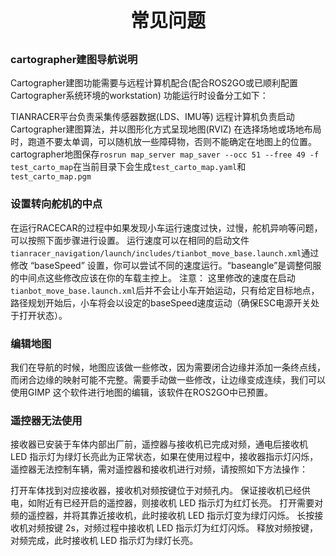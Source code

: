 
<p style="font-size:30px ; font-weight:bolder; text-align:center">常见问题</p>


### cartographer建图导航说明

Cartographer建图功能需要与远程计算机配合(配合ROS2GO或已顺利配置Cartographer系统环境的workstation)
功能运行时设备分工如下：

TIANRACER平台负责采集传感器数据(LDS、IMU等)
远程计算机负责启动Cartographer建图算法，并以图形化方式呈现地图(RVIZ)
在选择场地或场地布局时，跑道不要太单调，可以随机放一些障碍物，否则不能确定在地图上的位置。
cartographer地图保存`rosrun map_server map_saver --occ 51 --free 49 -f test_carto_map`在当前目录下会生成`test_carto_map.yaml`和`test_carto_map.pgm`

### 设置转向舵机的中点

在运行RACECAR的过程中如果发现小车运行速度过快，过慢，舵机异响等问题，可以按照下面步骤进行设置。
运行速度可以在相同的启动文件`tianracer_navigation/launch/includes/tianbot_move_base.launch.xml`通过修改 “baseSpeed” 设置，你可以尝试不同的速度运行。“baseangle”是调整伺服的中间点这些修改应该在你的车载主控上。
注意： 这里修改的速度在启动`tianbot_move_base.launch.xml`后并不会让小车开始运动，只有给定目标地点，路径规划开始后，小车将会以设定的baseSpeed速度运动（确保ESC电源开关处于打开状态）。

### 编辑地图

我们在导航的时候，地图应该做一些修改，因为需要闭合边缘并添加一条终点线，而闭合边缘的映射可能不完整。需要手动做一些修改，让边缘变成连续，我们可以使用GIMP 这个软件进行地图的编辑，该软件在ROS2GO中已预置。

### 遥控器无法使用

接收器已安装于车体内部出厂前，遥控器与接收机已完成对频，通电后接收机 LED 指示灯为绿灯长亮此为正常状态，如果在使用过程中，接收器指示灯闪烁，遥控器无法控制车辆，需对遥控器和接收机进行对频，请按照如下方法操作：

打开车体找到对应接收器，接收机对频按键位于对频孔内。
保证接收机已经供电，如附近有已经开启的遥控器，则接收机 LED 指示灯为红灯长亮。
打开需要对频的遥控器，并将其靠近接收机，此时接收机 LED 指示灯变为绿灯闪烁。
长按接收机对频按键 2s，对频过程中接收机 LED 指示灯为红灯闪烁。
释放对频按键，对频完成，此时接收机 LED 指示灯为绿灯长亮。